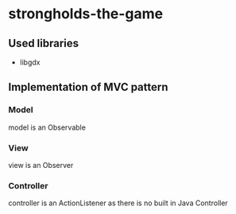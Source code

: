 # strongholds-the-game

## Used libraries
* libgdx
## Implementation of MVC pattern
### Model
model is an Observable
### View
view is an Observer
### Controller
controller is an ActionListener as there is no built in Java Controller
